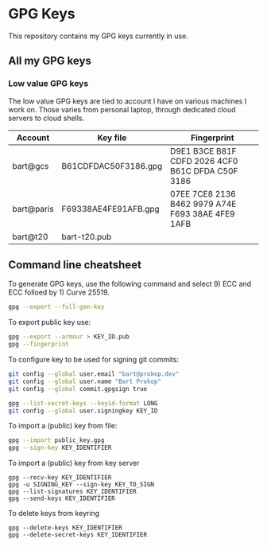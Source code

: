 # GPG Keys

This repository contains my GPG keys currently in use.

## All my GPG keys

### Low value GPG keys

The low value GPG keys are tied to account I have on various machines I work on.
Those varies from personal laptop, through dedicated cloud servers to cloud shells.

| Account    | Key file             | Fingerprint                                        |
| ---------- | -------------------- | -------------------------------------------------- |
| bart@gcs   | B61CDFDAC50F3186.gpg | D9E1 B3CE B81F CDFD 2026  4CF0 B61C DFDA C50F 3186 |
| bart@paris | F69338AE4FE91AFB.gpg | 07EE 7CE8 2136 B462 9979  A74E F693 38AE 4FE9 1AFB |
| bart@t20   | bart-t20.pub         |  |

## Command line cheatsheet

To generate GPG keys, use the following command and select 9) ECC and ECC folloed by 1) Curve 25519.

```bash
gpg --expert --full-gen-key
```

To export public key use:

```bash
gpg --export --armour > KEY_ID.pub
gpg --fingerprint
```

To configure key to be used for signing git commits:

```bash
git config --global user.email "bart@prokop.dev"
git config --global user.name "Bart Prokop"
git config --global commit.gpgsign true

gpg --list-secret-keys --keyid-format LONG
git config --global user.signingkey KEY_ID
```

To import a (public) key from file:

```bash
gpg --import public_key.gpg
gpg --sign-key KEY_IDENTIFIER
```

To import a (public) key from key server

```
gpg --recv-key KEY_IDENTIFIER
gpg -u SIGNING_KEY --sign-key KEY_TO_SIGN
gpg --list-signatures KEY_IDENTIFIER
gpg --send-keys KEY_IDENTIFIER
```

To delete keys from keyring

```
gpg --delete-keys KEY_IDENTIFIER
gpg --delete-secret-keys KEY_IDENTIFIER
```
